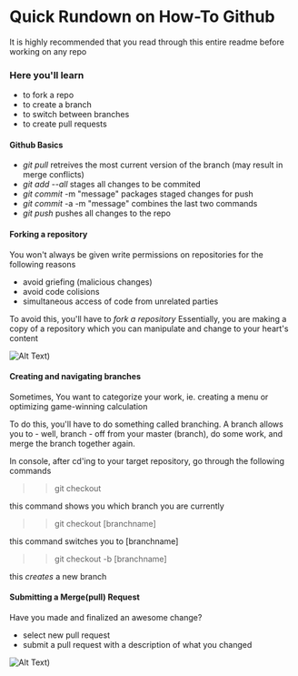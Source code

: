 # Quick Rundown on How-To Github
It is highly recommended that you read through this entire readme before working on any repo

### Here you'll learn 
* to fork a repo
* to create a branch
* to switch between branches
* to create pull requests

#### Github Basics
* _git pull_ retreives the most current version of the branch (may result in merge conflicts)
* _git add --all_ stages all changes to be commited
* _git commit_ -m "message" packages staged changes for push
* _git commit_ -a -m "message" combines the last two commands
* _git push_ pushes all changes to the repo

#### Forking a repository
You won't always be given write permissions on repositories for the following reasons
* avoid griefing (malicious changes)
* avoid code colisions
* simultaneous access of code from unrelated parties

To avoid this, you'll have to *fork a repository*
Essentially, you are making a copy of a repository which you can manipulate and change to your heart's content

![Alt Text](https://media.giphy.com/media/3d4Ib9vKxMmjhJh7Q5/giphy.gif))

#### Creating and navigating branches
Sometimes, You want to categorize your work, ie. creating a menu or optimizing game-winning calculation

To do this, you'll have to do something called branching. 
A branch allows you to - well, branch - off from your master (branch), do some work, and merge the branch together again. 

In console, after cd'ing to your target repository, go through the following commands
>> git checkout 

this command shows you which branch you are currently 

>> git checkout [branchname]

this command switches you to [branchname]

>> git checkout -b [branchname]

this _creates_ a new branch

#### Submitting a Merge(pull) Request
Have you made and finalized an awesome change?
* select new pull request
* submit a pull request with a description of what you changed

![Alt Text](https://media.giphy.com/media/3d4Ib9vKxMmjhJh7Q5/giphy.gif))
